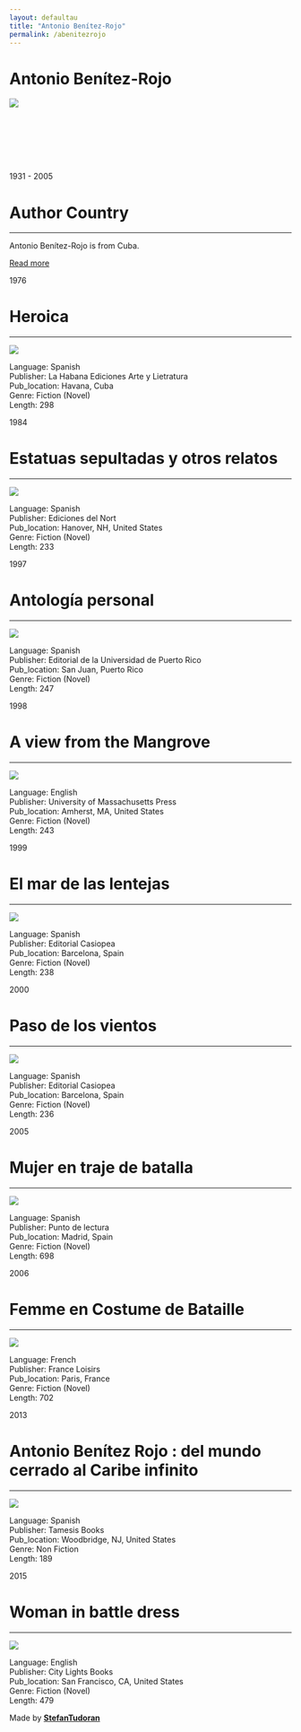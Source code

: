 ```yaml
---
layout: defaultau
title: "Antonio Benítez-Rojo"
permalink: /abenitezrojo
---
```

<!-- partial:index.partial.html -->
<div class="content">
    <h1>Antonio Benítez-Rojo</h1>
    <div class="quote">
        <div><img src="https://upload.wikimedia.org/wikipedia/en/d/d5/Antonio_Ben%C3%ADtez-Rojo.jpg" class="logo"></div>
    </div>
    <div class="timeline">
        <div style="padding-bottom:100px;"></div>
        <div class="block">
            <div class="date right"><p class="right"> 1931 - 2005 </p></div>
            <div class="dot"></div>
            <div class="left first">
                <h1>Author Country</h1><hr>
            <p>Antonio Benítez-Rojo is from Cuba.</p>
                <a href="https://en.wikipedia.org/wiki/Antonio_Benítez-Rojo" target="_blank">Read more</a>
            </div>
        </div>
        <div class="block">
            <div class="date left"><p class="left">1976</p></div>
            <div class="dot"></div>
            <div class="right">
                <h1>Heroica</h1><hr>
                <p><img src="https://pictures.abebooks.com/inventory/1172917379.jpg"></p>
                <p>
                Language: Spanish<br/>
                Publisher: La Habana Ediciones Arte y Lietratura<br/>
                Pub_location: Havana, Cuba<br/>
                Genre: Fiction (Novel)<br/>
                Length: 298</p>
            </div>
        </div>
        <div class="block">
            <div class="date right"><p class="right">1984</p></div>
            <div class="dot"></div>
            <div class="left hide">
                <h1>Estatuas sepultadas y otros relatos</h1><hr>
                <p><img src="https://images-na.ssl-images-amazon.com/images/I/41wL1-KlRKL._SY291_BO1,204,203,200_QL40_.jpg"></p>
                <p>Language: Spanish<br/>
                Publisher: Ediciones del Nort<br/>
                Pub_location: Hanover, NH, United States<br/>
                Genre: Fiction (Novel)<br/>
                Length: 233</p>
            </div>
        </div>
        <div class="block">
            <div class="date left"><p class="left">1997</p></div>
            <div class="dot"></div>
            <div class="right hide">
                <h1>Antología personal</h1><hr>
                <p><img src="http://ecx.images-amazon.com/images/I/31y-2o0F0ZL.jpg"></p>
                <p>Language: Spanish<br/>
                Publisher: Editorial de la Universidad de Puerto Rico<br/>
                Pub_location: San Juan, Puerto Rico<br/>
                Genre: Fiction (Novel)<br/>
                Length: 247</p>
            </div>
        </div>
        <div class="block">
            <div class="date right"><p class="right">1998</p></div>
            <div class="dot"></div>
            <div class="left hide">
                <h1>A view from the Mangrove</h1><hr>
                <p><img src="https://images-na.ssl-images-amazon.com/images/I/519VCXCQ4BL._SY291_BO1,204,203,200_QL40_ML2_.jpg"></p>
                <p>Language: English <br/>
                Publisher: University of Massachusetts Press<br/>
                Pub_location: Amherst, MA, United States<br/>
                Genre: Fiction (Novel)<br/>
                Length: 243</p>
            </div>
        </div>
        <div class="block">
            <div class="date left"><p class="left">1999</p></div>
            <div class="dot"></div>
            <div class="right hide">
                <h1>El mar de las lentejas</h1><hr>
                <p><img src="https://covers.openlibrary.org/b/id/3710285-M.jpg"></p>
                <p>Language: Spanish<br/>
                Publisher: Editorial Casiopea<br/>
                Pub_location: Barcelona, Spain<br/>
                Genre: Fiction (Novel)<br/>
                Length: 238</p>
            </div>
        </div>
        <div class="block">
            <div class="date right"><p class="right">2000</p></div>
            <div class="dot"></div>
            <div class="left hide">
                <h1>Paso de los vientos</h1><hr>
                <p><img src="https://recursos.paraninfo.es/portada/9788495446015/m/"></p>
                <p>Language: Spanish<br/>
                Publisher: Editorial Casiopea<br/>
                Pub_location: Barcelona, Spain<br/>
                Genre: Fiction (Novel)<br/>
                Length: 236</p>
            </div>
        </div>
        <div class="block">
            <div class="date left"><p class="left">2005</p></div>
            <div class="dot"></div>
            <div class="right hide">
                <h1>Mujer en traje de batalla</h1><hr>
                <p><img src="https://i.gr-assets.com/images/S/compressed.photo.goodreads.com/books/1348697215l/2487486.jpg"></p>
                <p>Language: Spanish<br/>
                Publisher: Punto de lectura<br/>
                Pub_location: Madrid, Spain<br/>
                Genre: Fiction (Novel)<br/>
                Length: 698</p>
            </div>
        </div>
        <div class="block">
            <div class="date right"><p class="right">2006</p></div>
            <div class="dot"></div>
            <div class="left hide">
                <h1>Femme en Costume de Bataille</h1><hr>
                <p><img src="https://pictures.abebooks.com/inventory/1351866333.jpg"></p>
                <p>Language: French<br/>
                Publisher: France Loisirs<br/>
                Pub_location: Paris, France<br/>
                Genre: Fiction (Novel)<br/>
                Length: 702</p>
            </div>
        </div>
        <div class="block">
            <div class="date left"><p class="left">2013</p></div>
            <div class="dot"></div>
            <div class="right hide">
                <h1>Antonio Benítez Rojo : del mundo cerrado al Caribe infinito</h1><hr>
                <p><img src="https://tse4.mm.bing.net/th?id=OIP.PsfFFk7EgDcCowfcf2te1gAAAA&pid=Api&P=0"></p>
                <p>Language: Spanish<br/>
                Publisher: Tamesis Books<br/>
                Pub_location: Woodbridge, NJ, United States<br/>
                Genre: Non Fiction<br/>
                Length: 189</p>
            </div>
        </div>
        <div class="block">
            <div class="date right"><p class="right">2015</p></div>
            <div class="dot"></div>
            <div class="left hide">
                <h1>Woman in battle dress</h1><hr>
                <p><img src="https://i.pinimg.com/originals/2f/a9/ff/2fa9ffcc03eb2baf152b6b7fe7cf58e9.jpg"></p>
                <p>Language: English <br/>
                Publisher: City Lights Books<br/>
                Pub_location: San Francisco, CA, United States<br/>
                Genre: Fiction (Novel)<br/>
                Length: 479</p>
            </div>
        </div>
        <div id="footer">
        <p id="copyright">Made by&nbsp;<strong><a href="https://www.linkedin.com/in/nicolae-stefan-tudoran-b02291127/" target="_blank">StefanTudoran</a></strong></p>
    </div>
</div>
<!-- partial -->
  <script src='https://cdnjs.cloudflare.com/ajax/libs/jquery/3.1.1/jquery.min.js'></script><script  src="assets/js/authorscript.js"></script>
